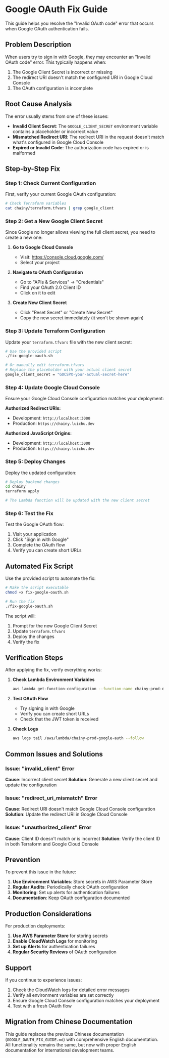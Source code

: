 # Google OAuth Fix Guide

This guide helps you resolve the "Invalid OAuth code" error that occurs when Google OAuth authentication fails.

## Problem Description

When users try to sign in with Google, they may encounter an "Invalid OAuth code" error. This typically happens when:

1. The Google Client Secret is incorrect or missing
2. The redirect URI doesn't match the configured URI in Google Cloud Console
3. The OAuth configuration is incomplete

## Root Cause Analysis

The error usually stems from one of these issues:

- **Invalid Client Secret**: The `GOOGLE_CLIENT_SECRET` environment variable contains a placeholder or incorrect value
- **Mismatched Redirect URI**: The redirect URI in the request doesn't match what's configured in Google Cloud Console
- **Expired or Invalid Code**: The authorization code has expired or is malformed

## Step-by-Step Fix

### Step 1: Check Current Configuration

First, verify your current Google OAuth configuration:

```bash
# Check Terraform variables
cat chainy/terraform.tfvars | grep google_client
```

### Step 2: Get a New Google Client Secret

Since Google no longer allows viewing the full client secret, you need to create a new one:

1. **Go to Google Cloud Console**
   - Visit: https://console.cloud.google.com/
   - Select your project

2. **Navigate to OAuth Configuration**
   - Go to "APIs & Services" → "Credentials"
   - Find your OAuth 2.0 Client ID
   - Click on it to edit

3. **Create New Client Secret**
   - Click "Reset Secret" or "Create New Secret"
   - Copy the new secret immediately (it won't be shown again)

### Step 3: Update Terraform Configuration

Update your `terraform.tfvars` file with the new client secret:

```bash
# Use the provided script
./fix-google-oauth.sh

# Or manually edit terraform.tfvars
# Replace the placeholder with your actual client secret
google_client_secret = "GOCSPX-your-actual-secret-here"
```

### Step 4: Update Google Cloud Console

Ensure your Google Cloud Console configuration matches your deployment:

**Authorized Redirect URIs:**
- Development: `http://localhost:3000`
- Production: `https://chainy.luichu.dev`

**Authorized JavaScript Origins:**
- Development: `http://localhost:3000`
- Production: `https://chainy.luichu.dev`

### Step 5: Deploy Changes

Deploy the updated configuration:

```bash
# Deploy backend changes
cd chainy
terraform apply

# The Lambda function will be updated with the new client secret
```

### Step 6: Test the Fix

Test the Google OAuth flow:

1. Visit your application
2. Click "Sign in with Google"
3. Complete the OAuth flow
4. Verify you can create short URLs

## Automated Fix Script

Use the provided script to automate the fix:

```bash
# Make the script executable
chmod +x fix-google-oauth.sh

# Run the fix
./fix-google-oauth.sh
```

The script will:
1. Prompt for the new Google Client Secret
2. Update `terraform.tfvars`
3. Deploy the changes
4. Verify the fix

## Verification Steps

After applying the fix, verify everything works:

1. **Check Lambda Environment Variables**
   ```bash
   aws lambda get-function-configuration --function-name chainy-prod-chainy-create
   ```

2. **Test OAuth Flow**
   - Try signing in with Google
   - Verify you can create short URLs
   - Check that the JWT token is received

3. **Check Logs**
   ```bash
   aws logs tail /aws/lambda/chainy-prod-google-auth --follow
   ```

## Common Issues and Solutions

### Issue: "invalid_client" Error

**Cause**: Incorrect client secret
**Solution**: Generate a new client secret and update the configuration

### Issue: "redirect_uri_mismatch" Error

**Cause**: Redirect URI doesn't match Google Cloud Console configuration
**Solution**: Update the redirect URI in Google Cloud Console

### Issue: "unauthorized_client" Error

**Cause**: Client ID doesn't match or is incorrect
**Solution**: Verify the client ID in both Terraform and Google Cloud Console

## Prevention

To prevent this issue in the future:

1. **Use Environment Variables**: Store secrets in AWS Parameter Store
2. **Regular Audits**: Periodically check OAuth configuration
3. **Monitoring**: Set up alerts for authentication failures
4. **Documentation**: Keep OAuth configuration documented

## Production Considerations

For production deployments:

1. **Use AWS Parameter Store** for storing secrets
2. **Enable CloudWatch Logs** for monitoring
3. **Set up Alerts** for authentication failures
4. **Regular Security Reviews** of OAuth configuration

## Support

If you continue to experience issues:

1. Check the CloudWatch logs for detailed error messages
2. Verify all environment variables are set correctly
3. Ensure Google Cloud Console configuration matches your deployment
4. Test with a fresh OAuth flow

## Migration from Chinese Documentation

This guide replaces the previous Chinese documentation (`GOOGLE_OAUTH_FIX_GUIDE.md`) with comprehensive English documentation. All functionality remains the same, but now with proper English documentation for international development teams.

